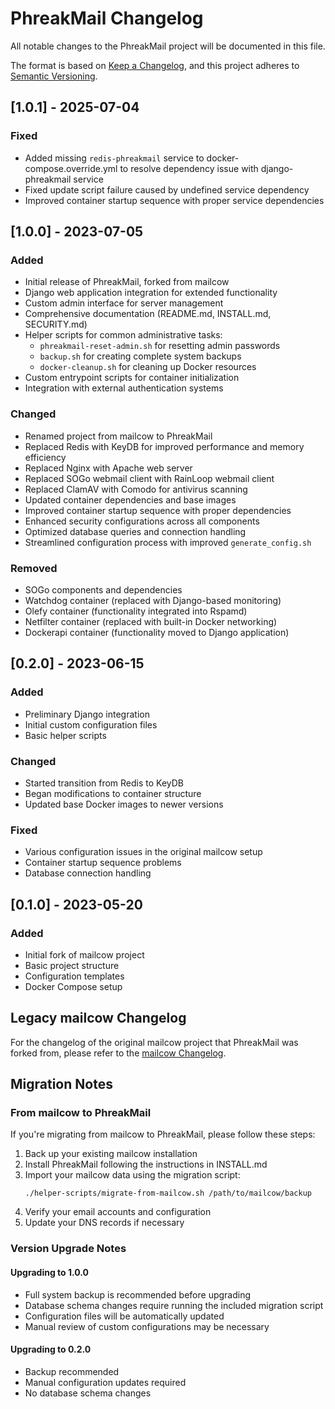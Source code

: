 # PhreakMail Changelog

All notable changes to the PhreakMail project will be documented in this file.

The format is based on [Keep a Changelog](https://keepachangelog.com/en/1.0.0/),
and this project adheres to [Semantic Versioning](https://semver.org/spec/v2.0.0.html).

## [1.0.1] - 2025-07-04

### Fixed
- Added missing `redis-phreakmail` service to docker-compose.override.yml to resolve dependency issue with django-phreakmail service
- Fixed update script failure caused by undefined service dependency
- Improved container startup sequence with proper service dependencies

## [1.0.0] - 2023-07-05

### Added
- Initial release of PhreakMail, forked from mailcow
- Django web application integration for extended functionality
- Custom admin interface for server management
- Comprehensive documentation (README.md, INSTALL.md, SECURITY.md)
- Helper scripts for common administrative tasks:
  - `phreakmail-reset-admin.sh` for resetting admin passwords
  - `backup.sh` for creating complete system backups
  - `docker-cleanup.sh` for cleaning up Docker resources
- Custom entrypoint scripts for container initialization
- Integration with external authentication systems

### Changed
- Renamed project from mailcow to PhreakMail
- Replaced Redis with KeyDB for improved performance and memory efficiency
- Replaced Nginx with Apache web server
- Replaced SOGo webmail client with RainLoop webmail client
- Replaced ClamAV with Comodo for antivirus scanning
- Updated container dependencies and base images
- Improved container startup sequence with proper dependencies
- Enhanced security configurations across all components
- Optimized database queries and connection handling
- Streamlined configuration process with improved `generate_config.sh`

### Removed
- SOGo components and dependencies
- Watchdog container (replaced with Django-based monitoring)
- Olefy container (functionality integrated into Rspamd)
- Netfilter container (replaced with built-in Docker networking)
- Dockerapi container (functionality moved to Django application)

## [0.2.0] - 2023-06-15

### Added
- Preliminary Django integration
- Initial custom configuration files
- Basic helper scripts

### Changed
- Started transition from Redis to KeyDB
- Began modifications to container structure
- Updated base Docker images to newer versions

### Fixed
- Various configuration issues in the original mailcow setup
- Container startup sequence problems
- Database connection handling

## [0.1.0] - 2023-05-20

### Added
- Initial fork of mailcow project
- Basic project structure
- Configuration templates
- Docker Compose setup

## Legacy mailcow Changelog

For the changelog of the original mailcow project that PhreakMail was forked from, please refer to the [mailcow Changelog](https://github.com/mailcow/mailcow-dockerized/blob/master/CHANGELOG.md).

## Migration Notes

### From mailcow to PhreakMail

If you're migrating from mailcow to PhreakMail, please follow these steps:

1. Back up your existing mailcow installation
2. Install PhreakMail following the instructions in INSTALL.md
3. Import your mailcow data using the migration script:
   ```
   ./helper-scripts/migrate-from-mailcow.sh /path/to/mailcow/backup
   ```
4. Verify your email accounts and configuration
5. Update your DNS records if necessary

### Version Upgrade Notes

#### Upgrading to 1.0.0
- Full system backup is recommended before upgrading
- Database schema changes require running the included migration script
- Configuration files will be automatically updated
- Manual review of custom configurations may be necessary

#### Upgrading to 0.2.0
- Backup recommended
- Manual configuration updates required
- No database schema changes

